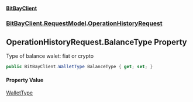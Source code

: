 #### [BitBayClient](./index.md 'index')
### [BitBayClient.RequestModel](./BitBayClient-RequestModel.md 'BitBayClient.RequestModel').[OperationHistoryRequest](./BitBayClient-RequestModel-OperationHistoryRequest.md 'BitBayClient.RequestModel.OperationHistoryRequest')
## OperationHistoryRequest.BalanceType Property
Type of balance walet: fiat or crypto  
```csharp
public BitBayClient.WalletType BalanceType { get; set; }
```
#### Property Value
[WalletType](./BitBayClient-WalletType.md 'BitBayClient.WalletType')  
